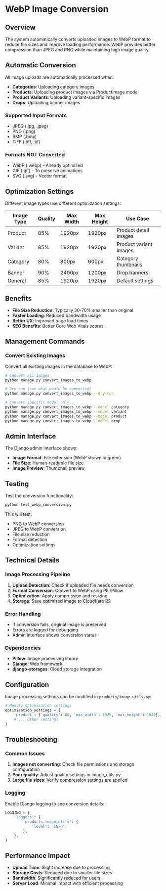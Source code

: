 # WebP Image Conversion

## Overview
The system automatically converts uploaded images to WebP format to reduce file sizes and improve loading performance. WebP provides better compression than JPEG and PNG while maintaining high image quality.

## Automatic Conversion
All image uploads are automatically processed when:
- **Categories**: Uploading category images
- **Products**: Uploading product images via ProductImage model
- **Product Variants**: Uploading variant-specific images
- **Drops**: Uploading banner images

### Supported Input Formats
- JPEG (.jpg, .jpeg)
- PNG (.png) 
- BMP (.bmp)
- TIFF (.tiff, .tif)

### Formats NOT Converted
- WebP (.webp) - Already optimized
- GIF (.gif) - To preserve animations
- SVG (.svg) - Vector format

## Optimization Settings
Different image types use different optimization settings:

| Image Type | Quality | Max Width | Max Height | Use Case |
|------------|---------|-----------|------------|----------|
| Product    | 85%     | 1920px    | 1920px     | Product detail images |
| Variant    | 85%     | 1920px    | 1920px     | Product variant images |
| Category   | 80%     | 800px     | 600px      | Category thumbnails |
| Banner     | 90%     | 2400px    | 1200px     | Drop banners |
| General    | 85%     | 1920px    | 1920px     | Default settings |

## Benefits
- **File Size Reduction**: Typically 30-70% smaller than original
- **Faster Loading**: Reduced bandwidth usage
- **Better UX**: Improved page load times
- **SEO Benefits**: Better Core Web Vitals scores

## Management Commands

### Convert Existing Images
Convert all existing images in the database to WebP:

```bash
# Convert all images
python manage.py convert_images_to_webp

# Dry run (see what would be converted)
python manage.py convert_images_to_webp --dry-run

# Convert specific model only
python manage.py convert_images_to_webp --model category
python manage.py convert_images_to_webp --model variant
python manage.py convert_images_to_webp --model product
python manage.py convert_images_to_webp --model drop
```

## Admin Interface
The Django admin interface shows:
- **Image Format**: File extension (WebP shown in green)
- **File Size**: Human-readable file size
- **Image Preview**: Thumbnail preview

## Testing
Test the conversion functionality:

```bash
python test_webp_conversion.py
```

This will test:
- PNG to WebP conversion
- JPEG to WebP conversion
- File size reduction
- Format detection
- Optimization settings

## Technical Details

### Image Processing Pipeline
1. **Upload Detection**: Check if uploaded file needs conversion
2. **Format Conversion**: Convert to WebP using PIL/Pillow
3. **Optimization**: Apply compression and resizing
4. **Storage**: Save optimized image to Cloudflare R2

### Error Handling
- If conversion fails, original image is preserved
- Errors are logged for debugging
- Admin interface shows conversion status

### Dependencies
- **Pillow**: Image processing library
- **Django**: Web framework
- **django-storages**: Cloud storage integration

## Configuration
Image processing settings can be modified in `products/image_utils.py`:

```python
# Modify optimization settings
optimization_settings = {
    'product': {'quality': 85, 'max_width': 1920, 'max_height': 1920},
    # ... other settings
}
```

## Troubleshooting

### Common Issues
1. **Images not converting**: Check file permissions and storage configuration
2. **Poor quality**: Adjust quality settings in image_utils.py
3. **Large file sizes**: Verify compression settings are applied

### Logging
Enable Django logging to see conversion details:

```python
LOGGING = {
    'loggers': {
        'products.image_utils': {
            'level': 'INFO',
        },
    },
}
```

## Performance Impact
- **Upload Time**: Slight increase due to processing
- **Storage Costs**: Reduced due to smaller file sizes
- **Bandwidth**: Significantly reduced for users
- **Server Load**: Minimal impact with efficient processing
